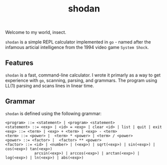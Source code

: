 <div align='center'>
    <h1>shodan</h1><br>
</div>

Welcome to my world, insect.

`shodan` is a simple REPL calculator implemented in `go` - named after the infamous articial intelligence
from the 1994 video game `System Shock`.

## Features

`shodan` is a fast, command-line calculator.
I wrote it primarly as a way to get experience with `go`, scanning, parsing, and grammars.
The program using LL(1) parsing and scans lines in linear time.

## Grammar

`shodan` is defined using the following grammar:

```
<program> ::= <statement> | <program> <statement>
<statement> ::= <exp> | <id> = <exp> | clear <id> | list | quit | exit
<exp> ::= <term> | <exp> + <term> | <exp> - <term>
<term> ::= <power> |  <term> * <power> | <term> / <power>
<power> ::= <factor> |  <factor> ** <power>
<factor> ::= <id> | <number> | (<exp>) | sqrt(<exp>) | sin(<exp>) | cos(<exp>) tan(<exp>)
             arcsin(<exp>) | arccos(<exp>) | arctan(<exp>) | log(<exp>) | ln(<exp>) | abs(<exp>)
```
